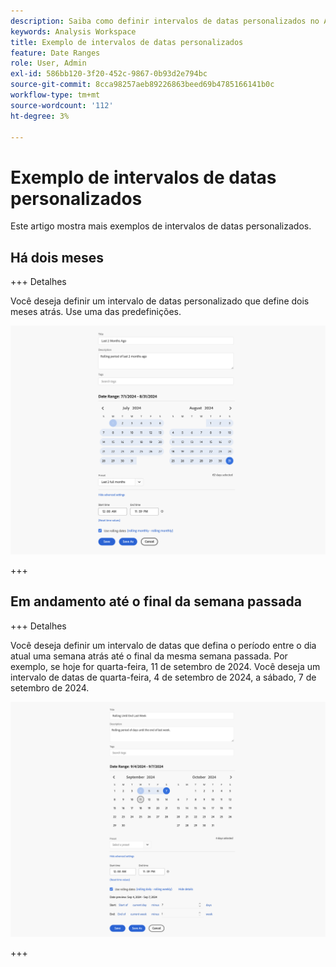 ```yaml
---
description: Saiba como definir intervalos de datas personalizados no Analysis Workspace.
keywords: Analysis Workspace
title: Exemplo de intervalos de datas personalizados
feature: Date Ranges
role: User, Admin
exl-id: 586bb120-3f20-452c-9867-0b93d2e794bc
source-git-commit: 8cca98257aeb89226863beed69b4785166141b0c
workflow-type: tm+mt
source-wordcount: '112'
ht-degree: 3%

---
```


# Exemplo de intervalos de datas personalizados

Este artigo mostra mais exemplos de intervalos de datas personalizados.



## Há dois meses

+++ Detalhes

Você deseja definir um intervalo de datas personalizado que define dois meses atrás. Use uma das predefinições.

![Últimos 2 meses atrás](assets/date-range-example-simple.png)

+++


## Em andamento até o final da semana passada

+++ Detalhes

Você deseja definir um intervalo de datas que defina o período entre o dia atual uma semana atrás até o final da mesma semana passada. Por exemplo, se hoje for quarta-feira, 11 de setembro de 2024. Você deseja um intervalo de datas de quarta-feira, 4 de setembro de 2024, a sábado, 7 de setembro de 2024.

![Exemplo de intervalo de datas](assets/date-range-example.png)

+++

<!--

# Create custom date ranges

You can create custom date ranges in Analysis Workspace and save them as Time components. 

For information about adding existing date ranges to a project, see [Calendar and date ranges overview](/help/analyze/analysis-workspace/components/calendar-date-ranges/calendar.md).

To create a custom date range:

 1. In Adobe Analytics, select **[!UICONTROL Components]** > **[!UICONTROL Date ranges]**.

    ![date range page](assets/date-ranges.png)
 
 1. Select [!UICONTROL **Create new date range**].

 1. In the Date range builder, specify the following information:
    
    |Option | Description | 
    |---------|----------|
    | [!UICONTROL **Title**] | The title of the date range as it will appear when users select it in Analysis Workspace. |
    | [!UICONTROL **Description**] | A description for the date range. | 
    | [!UICONTROL **Tags**] | Any tags you want to apply to the date range. | 
    | [!UICONTROL **Date Range**] | Lets you pick a custom date range. By default, the last 30 days are selected. | 
    | [!UICONTROL **Preset**] | Choose from a list of preset date ranges, such as [!UICONTROL **Yesterday**], [!UICONTROL **Last 7 days**], [!UICONTROL **Last 30 days**], and so forth. | 
    | [!UICONTROL **Start time**] | The time of day that the date range begins. | 
    | [!UICONTROL **End time**] | The time of day that the date range ends. | 
    | [!UICONTROL **Use rolling dates**] | Rolling dates allow you to generate a dynamic report that looks forward or backward for a set period of time based on when you ran the report. For example, if you want to report on all Orders placed "Last Month" (based on the Created Date field) and ran that report in December, you'd see orders placed in November. If you ran that same report in January, you'd see orders placed in December.<ul><li>**[!UICONTROL Date Preview]**: Indicates what time period the rolling calendar encompasses.</li><li>**[!UICONTROL Start]**: You can choose among current day, current week, current month, current quarter, current year.</li><li>**[!UICONTROL End]**: You can choose among current day, current week, current month, current quarter, current year.</li></ul><br>Selected by default. | 

 1. Select [!UICONTROL **Save**]. 

## Example: Date range for "two months ago" {#section_C4109C57CB444BB2A79CC8082BD67294}

The following custom date range shows a date range for "two months ago," with a Summary Change visualization showing directional change.

![](assets/date-range-two-months-ago.png)

The custom date range is displayed at the top of the [!UICONTROL Date Range] component panel in your project:

![](assets/date-range-panel-two-months-ago.png)

You can drag this custom date range into a column alongside a custom, monthly rolling date range using the Last Month preset for a comparison. Add a Summary Change visualization and select the totals from each column to show directional change:

![](assets/date-range-two-months-table.png)

## Example: Use a 7-day rolling date range {#section_7EF63B2E9FF54D2E9144C4F76956A8DD}

You can create a date range that specifies a 7-day rolling window that ends one week ago:

![](assets/create_date_range.png)

Use *`rolling daily`*.

* The Start settings would be *`current day minus 6 days`*.

* The End settings would be *`current day minus 7 days`*.

This date range can be a component that you drag onto any freeform table.

-->